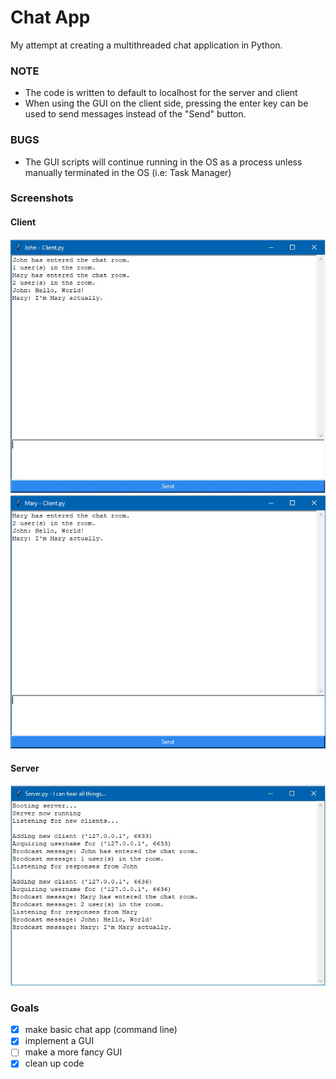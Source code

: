 # Chat App
My attempt at creating a multithreaded chat application in Python. 

### NOTE
* The code is written to default to localhost for the server and client
* When using the GUI on the client side, pressing the enter key can be used to send messages instead of the "Send" button.

### BUGS
* The GUI scripts will continue running in the OS as a process unless manually terminated in the OS (i.e: Task Manager) 

### Screenshots

#### Client
![Client 1](https://github.com/alexxbull/Chat-App/blob/master/Screenshots/john-client.jpg)
![Client 2](https://github.com/alexxbull/Chat-App/blob/master/Screenshots/mary-client.png)

#### Server
![Server UI](https://raw.githubusercontent.com/alexxbull/Chat-App/master/Screenshots/server.jpg)

### Goals
- [x] make basic chat app (command line)
- [x] implement a GUI
- [ ] make a more fancy GUI
- [x] clean up code
